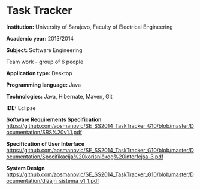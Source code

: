# Task Tracker 

**Institution:** University of Sarajevo, Faculty of Electrical Engineering

**Academic year:** 2013/2014

**Subject:** Software Engineering

Team work - group of 6 people

**Application type:** Desktop

**Programming language:** Java

**Technologies:** Java, Hibernate, Maven, Git

**IDE:** Eclipse

**Software Requirements Specification**
https://github.com/aosmanovic/SE_SS2014_TaskTracker_G10/blob/master/Documentation/SRS%20v1.1.pdf

**Specification of User Interface**
https://github.com/aosmanovic/SE_SS2014_TaskTracker_G10/blob/master/Documentation/Specifikacija%20korisničkog%20interfejsa-3.pdf

**System Design**
https://github.com/aosmanovic/SE_SS2014_TaskTracker_G10/blob/master/Documentation/dizajn_sistema_v1_1.pdf
